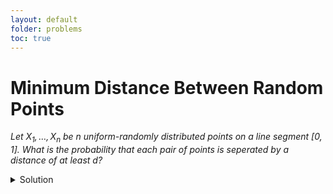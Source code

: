 ```yaml
---
layout: default
folder: problems
toc: true
---
```


# Minimum Distance Between Random Points

*Let $X_1, \dots, X_n$ be $n$ uniform-randomly distributed points on a line segment $[0, 1]$. What is the probability that each pair of points is seperated by a distance of at least $d$?*

<details>
<summary markdown="span">Solution</summary>
Consider a line marked with any random configuration of the $n$ points. We create a bijection between this line and a simpler one, from which the solution becomes clear.

Starting from the point closest to 0, carve out a line segment of length $d$. Close the newly-formed gap by gluing the line back together. Do this for all subsequent points that aren't on a line segment already carved out. Then, combine all the carved out line segments and place it at the end of the glued line.




If all $n$ points were seperated by at least $d$, then the line segment $[1 - nd, 1]$ in the newly-transformed line should have no marked points.

</details>
